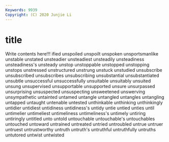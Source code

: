 ```yaml
---
Keywords: 9939
Copyright: (C) 2020 Junjie Li
---
```


# title

Write contents here!!!
ified
unspoiled 
unspoilt 
unspoken 
unsportsmanlike 
unstable 
unstated 
unsteadier 
unsteadiest 
unsteadily 
unsteadiness
unsteadiness's 
unsteady 
unstop 
unstoppable 
unstopped 
unstopping 
unstops 
unstressed 
unstructured 
unstrung
unstuck 
unstudied 
unsubscribe 
unsubscribed 
unsubscribes 
unsubscribing 
unsubstantial 
unsubstantiated 
unsubtle 
unsuccessful
unsuccessfully 
unsuitable 
unsuitably 
unsuited 
unsung 
unsupervised 
unsupportable 
unsupported 
unsure 
unsurpassed
unsurprising 
unsuspected 
unsuspecting 
unsweetened 
unswerving 
unsympathetic 
untainted 
untamed 
untangle 
untangled
untangles 
untangling 
untapped 
untaught 
untenable 
untested 
unthinkable 
unthinking 
unthinkingly 
untidier
untidiest 
untidiness 
untidiness's 
untidy 
untie 
untied 
unties 
until 
untimelier 
untimeliest
untimeliness 
untimeliness's 
untimely 
untiring 
untiringly 
untitled 
unto 
untold 
untouchable 
untouchable's
untouchables 
untouched 
untoward 
untrained 
untreated 
untried 
untroubled 
untrue 
untruer 
untruest
untrustworthy 
untruth 
untruth's 
untruthful 
untruthfully 
untruths 
untutored 
untwist 
untwisted 
